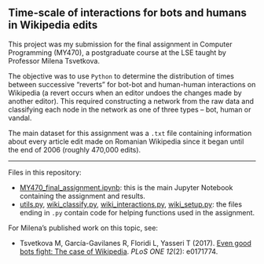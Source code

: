 ## Time-scale of interactions for bots and humans in Wikipedia edits

This project was my submission for the final assignment in Computer Programming (MY470), a postgraduate course at the LSE taught by Professor Milena Tsvetkova.

The objective was to use `Python` to determine the distribution of times between successive “reverts” for bot-bot and human-human interactions on Wikipedia (a revert occurs when an editor undoes the changes made by another editor). This required constructing a network from the raw data and classifying each node in the network as one of three types &ndash; bot, human or vandal. 

The main dataset for this assignment was a `.txt` file containing information about every article edit made on Romanian Wikipedia since it began until the end of 2006 (roughly 470,000 edits). 

---

Files in this repository:
-	[MY470_final_assignment.ipynb](MY470_final_assignment.ipynb): this is the main Jupyter Notebook containing the assignment and results.
-	[utils.py](utils.py), [wiki_classify.py](wiki_classify.py), [wiki_interactions.py](wiki_interactions.py), [wiki_setup.py](wiki_setup.py): the files ending in `.py` contain code for helping functions used in the assignment.

For Milena’s published work on this topic, see:  
- Tsvetkova M, García-Gavilanes R, Floridi L, Yasseri T (2017). [Even good bots fight: The case of Wikipedia](https://doi.org/10.1371/journal.pone.0171774). _PLoS ONE 12_(2): e0171774.

